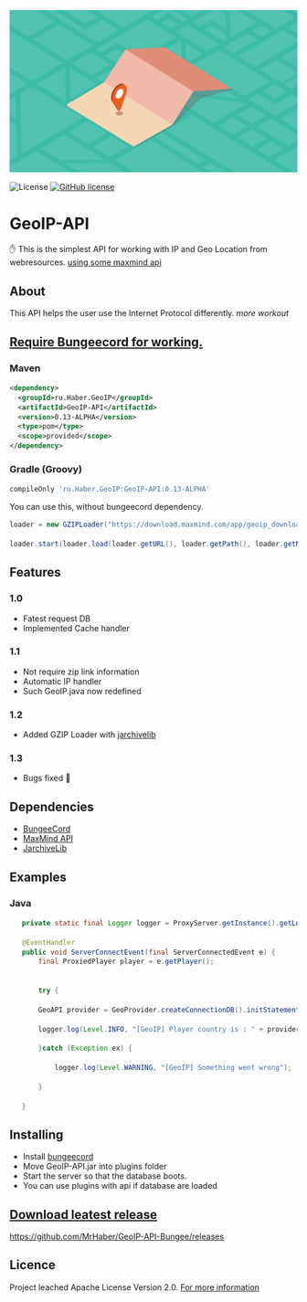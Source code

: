 <p align="center"><img src="data/Geolocation-privacy.png"></p>



![License](https://img.shields.io/github/license/MrHaber/GeoIP-API-Bungee) [![GitHub license](https://img.shields.io/badge/License-MIT-yellow.svg?style=flat)](https://github.com/MrHaber/GeoIP-API-Bungee/blob/master/LICENSE)

# GeoIP-API
:hand: This is the simplest API for working with IP and Geo Location from webresources. [using some maxmind api](https://github.com/maxmind/GeoIP2-java)


## About
This API helps the user use the Internet Protocol differently. *more workout*
## [Require Bungeecord for working.](https://github.com/SpigotMC/BungeeCord)
### Maven
```xml
<dependency>	
  <groupId>ru.Haber.GeoIP</groupId>
  <artifactId>GeoIP-API</artifactId>
  <version>0.13-ALPHA</version>
  <type>pom</type>
  <scope>provided</scope>
</dependency>
```
### Gradle (Groovy)
```groovy
compileOnly 'ru.Haber.GeoIP:GeoIP-API:0.13-ALPHA'
```
You can use this, without bungeecord dependency.
 ```java
loader = new GZIPLoader("https://download.maxmind.com/app/geoip_download?edition_id=GeoLite2-City&license_key=xn8gNRMTA7nzHy3g&suffix=tar.gz", loader_file_link, "GeoIP-City.tar.gz");

loader.start(loader.load(loader.getURL(), loader.getPath(), loader.getName()));
```
## Features
 ### 1.0
 * Fatest request DB
 * Implemented Cache handler
 ### 1.1
 * Not require zip link information
 * Automatic IP handler
 * Such GeoIP.java now redefined
 ### 1.2
 * Added GZIP Loader with [jarchivelib](https://rauschig.org/jarchivelib/download.html)
 ### 1.3
 * Bugs fixed :cheese:
 ## Dependencies
 * [BungeeCord](https://github.com/SpigotMC/BungeeCord)
 * [MaxMind API](https://github.com/maxmind/GeoIP2-java)
 * [JarchiveLib](https://rauschig.org/jarchivelib/download.html)
 ## Examples
 ### Java
 ```java
    private static final Logger logger = ProxyServer.getInstance().getLogger();
 
    @EventHandler
    public void ServerConnectEvent(final ServerConnectedEvent e) {
        final ProxiedPlayer player = e.getPlayer();
        
    	
    	try {
    		
    	GeoAPI provider = GeoProvider.createConnectionDB().initStatementIP(player.getAddress().getHostName()).getGeoAPI();
    	
		logger.log(Level.INFO, "[GeoIP] Player country is : " + provider.getCityProvider().getName());
		
    	}catch (Exception ex) {
    		
    		logger.log(Level.WARNING, "[GeoIP] Something went wrong");
    		
    	}
        
    }
 ```
 ## Installing
 * Install [bungeecord](https://github.com/SpigotMC/BungeeCord)
 * Move GeoIP-API.jar into plugins folder
 * Start the server so that the database boots.
 * You can use plugins with api if database are loaded
 ## [Download leatest release](https://github.com/MrHaber/GeoIP-API-Bungee/releases)
 https://github.com/MrHaber/GeoIP-API-Bungee/releases

## Licence
Project leached Apache License Version 2.0. [For more information](https://github.com/MrHaber/GeoIP-API-Bungee/blob/master/LICENSE)

  
